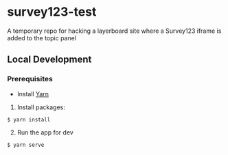 # survey123-test

A temporary repo for hacking a layerboard site where a Survey123 iframe is added to the topic panel

## Local Development
### Prerequisites
* Install [Yarn](https://yarnpkg.com/en/docs/install)

1. Install packages:
```
$ yarn install
```

2. Run the app for dev
```
$ yarn serve
```
